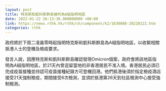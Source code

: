 ```yaml
---
layout: post
title: 特克斯和凱科斯群島被列為A組指明地區
date: 2022-01-22 16:13:36.000000000 +08:00
link: https://news.rthk.hk/rthk/ch/component/k2/1630088-20220122.htm
categories: rthk
---
```


政府將於下周二凌晨零時起指明特克斯和凱科斯群島為A組指明地區，以收緊相關抵港人士的登機及檢疫要求。
 
發言人說，因應特克斯和凱科斯群島確認發現Omicron個案，政府會將該地區指明為A組指明地區，於21天內曾逗留當地的非香港居民不准入境。香港居民必須已完成疫苗接種並持認可疫苗接種紀錄方可登機回港。他們抵港後須於指定檢疫酒店接受21天強制檢疫，期間接受6次檢測，並須於抵港第26天到社區檢測中心接受強制檢測。

